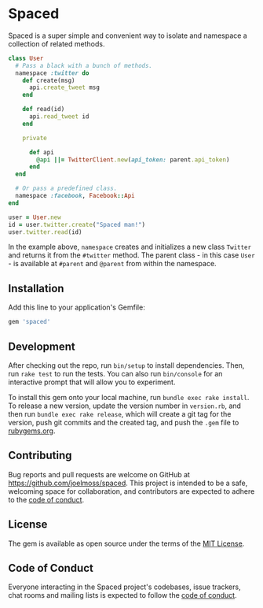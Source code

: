 # Spaced

Spaced is a super simple and convenient way to isolate and namespace a collection of related methods.

```ruby
class User
  # Pass a black with a bunch of methods.
  namespace :twitter do
    def create(msg)
      api.create_tweet msg
    end

    def read(id)
      api.read_tweet id
    end

    private

      def api
        @api ||= TwitterClient.new(api_token: parent.api_token)
      end
  end

  # Or pass a predefined class.
  namespace :facebook, Facebook::Api
end

user = User.new
id = user.twitter.create("Spaced man!")
user.twitter.read(id)
```

In the example above, `namespace` creates and initializes a new class `Twitter` and returns it from the `#twitter` method. The parent class - in this case `User` - is available at `#parent` and `@parent` from within the namespace.

## Installation

Add this line to your application's Gemfile:

```ruby
gem 'spaced'
```

## Development

After checking out the repo, run `bin/setup` to install dependencies. Then, run `rake test` to run the tests. You can also run `bin/console` for an interactive prompt that will allow you to experiment.

To install this gem onto your local machine, run `bundle exec rake install`. To release a new version, update the version number in `version.rb`, and then run `bundle exec rake release`, which will create a git tag for the version, push git commits and the created tag, and push the `.gem` file to [rubygems.org](https://rubygems.org).

## Contributing

Bug reports and pull requests are welcome on GitHub at https://github.com/joelmoss/spaced. This project is intended to be a safe, welcoming space for collaboration, and contributors are expected to adhere to the [code of conduct](https://github.com/joelmoss/spaced/blob/master/CODE_OF_CONDUCT.md).

## License

The gem is available as open source under the terms of the [MIT License](https://opensource.org/licenses/MIT).

## Code of Conduct

Everyone interacting in the Spaced project's codebases, issue trackers, chat rooms and mailing lists is expected to follow the [code of conduct](https://github.com/joelmoss/spaced/blob/master/CODE_OF_CONDUCT.md).

